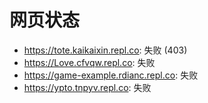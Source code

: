 # 网页状态
- https://tote.kaikaixin.repl.co: 失败 (403)
- https://Love.cfvqw.repl.co: 失败
- https://game-example.rdianc.repl.co: 失败
- https://ypto.tnpyv.repl.co: 失败
